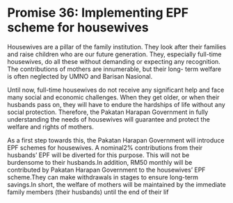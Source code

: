 # Promise 36: Implementing EPF scheme for housewives

Housewives are a pillar of the family institution. They look after their families and raise children who are our future generation. They, especially full-time housewives, do all these without demanding or expecting any recognition. The contributions of mothers are innumerable, but their long- term welfare is often neglected by UMNO and Barisan Nasional.

Until now, full-time housewives do not receive any significant help and face many social and economic challenges. When they get older, or when their husbands pass on, they will have to endure the hardships of life without any social protection. Therefore, the Pakatan Harapan Government in fully understanding the needs of housewives will guarantee and protect the welfare and rights of mothers.

As a first step towards this, the Pakatan Harapan Government will introduce EPF schemes for housewives. A nominal2% contributions from their husbands’ EPF will be diverted for this purpose. This will not be burdensome to their husbands.In addition, RM50 monthly will be contributed by Pakatan Harapan Government to the housewives’ EPF scheme.They can make withdrawals in stages to ensure long-term savings.In short, the welfare of mothers will be maintained by the immediate family members (their husbands) until the end of their lif
